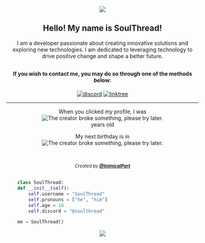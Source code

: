 <p align="center">
    <img src="https://i.imgur.com/CdSTo8z.png">
</p>

<h2 align="center">
    Hello! My name is SoulThread!
</h2>
<p align="center">
    I am a developer passionate about creating innovative solutions and exploring new technologies. I am dedicated to leveraging technology to drive positive change and shape a better future.
</p>

##
<!--<h4 align="center">
  Im currently working on an Ai assistant with <a href="https://github.com/InimicalPart"><b>@InimicalPart</b></a> named Nova.
</h4> -->

<h4 align="center">
  If you wish to contact me, you may do so through one of the methods below:
</h4>
<div align="center">

  [![discord](https://img.shields.io/badge/-%40SoulThread-121212?style=for-the-badge&logo=Discord&logoColor=ffffff)](#)
  [![linktree](https://img.shields.io/badge/-%40SoulThread-121212?style=for-the-badge&logo=linktree&logoColor=ffffff)](https://linktr.ee/soulthread)
</div>

---

<p align="center">When you clicked my profile, I was<br>
<img title="My age in exact years" alt="The creator broke something, please try later." src="https://api.inimicalpart.com/v1/age/img?years&birthUnix=1164733200000&font-size=35"></img><br>
   years old</p>
  <p align="center">My next birthday is in<br>
<img title="My next birthday" alt="The creator broke something, please try later." src="https://api.inimicalpart.com/v1/age/img?prettyLeft&birthUnix=1164733200000&font-size=35"></img></p><br>

<!-- Credit to InimicalPart for this system -->
<p align="center"><sub><i>Created by <a href="https://github.com/InimicalPart"><b>@InimicalPart</b></a></i></sub></p>

##

```python
    class SoulThread:
    def __init__(self):
        self.username = "SoulThread"
        self.pronouns = ["he", "him"]
        self.age = 18
        self.discord = "@soulthread"

    me = SoulThread()
```

<div align="center">
    <img src="https://github-readme-stats.vercel.app/api?username=soulthread2597&show_icons=true&theme=midnight-purple">
</div>

